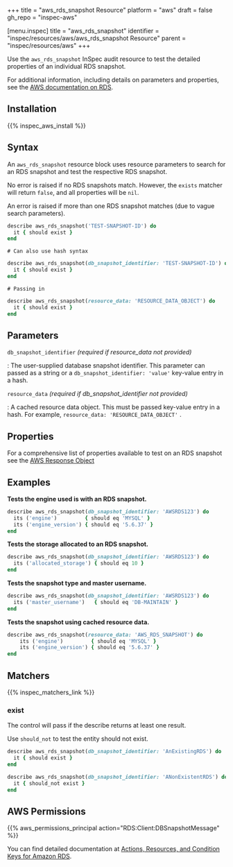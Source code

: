 +++
title = "aws_rds_snapshot Resource"
platform = "aws"
draft = false
gh_repo = "inspec-aws"

[menu.inspec]
title = "aws_rds_snapshot"
identifier = "inspec/resources/aws/aws_rds_snapshot Resource"
parent = "inspec/resources/aws"
+++

Use the `aws_rds_snapshot` InSpec audit resource to test the detailed properties of an individual RDS snapshot.

For additional information, including details on parameters and properties, see the [AWS documentation on RDS](https://docs.aws.amazon.com/AmazonRDS/latest/UserGuide/CHAP_GettingStarted.html).

## Installation

{{% inspec_aws_install %}}

## Syntax

An `aws_rds_snapshot` resource block uses resource parameters to search for an RDS snapshot and test the respective RDS snapshot.

No error is raised if no RDS snapshots match. However, the `exists` matcher will return `false`, and all properties will be `nil`.

An error is raised if more than one RDS snapshot matches (due to vague search parameters).

```ruby
describe aws_rds_snapshot('TEST-SNAPSHOT-ID') do
  it { should exist }
end
```

    # Can also use hash syntax
```ruby
describe aws_rds_snapshot(db_snapshot_identifier: 'TEST-SNAPSHOT-ID') do
  it { should exist }
end
```

    # Passing in
```ruby
describe aws_rds_snapshot(resource_data: 'RESOURCE_DATA_OBJECT') do
  it { should exist }
end
```

## Parameters

`db_snapshot_identifier` _(required if resource_data not provided)_

: The user-supplied database snapshot identifier.
  This parameter can passed as a string or a `db_snapshot_identifier: 'value'` key-value entry in a hash.

`resource_data` _(required if db_snapshot_identifier not provided)_

: A cached resource data object.
  This must be passed key-value entry in a hash. For example, `resource_data: 'RESOURCE_DATA_OBJECT'` .

## Properties

For a comprehensive list of properties available to test on an RDS snapshot see the [AWS Response Object](https://docs.aws.amazon.com/sdk-for-ruby/v3/api/Aws/RDS/Types/DBSnapshot.html)

## Examples

**Tests the engine used is with an RDS snapshot.**

```ruby
describe aws_rds_snapshot(db_snapshot_identifier: 'AWSRDS123') do
  its ('engine')         { should eq 'MYSQL' }
  its ('engine_version') { should eq '5.6.37' }
end
```


**Tests the storage allocated to an RDS snapshot.**

```ruby
describe aws_rds_snapshot(db_snapshot_identifier: 'AWSRDS123') do
  its ('allocated_storage') { should eq 10 }
end
```


**Tests the snapshot type and master username.**

```ruby
describe aws_rds_snapshot(db_snapshot_identifier: 'AWSRDS123') do
  its ('master_username')   { should eq 'DB-MAINTAIN' }
end
```

**Tests the snapshot using cached resource data.**

```ruby
describe aws_rds_snapshot(resource_data: 'AWS_RDS_SNAPSHOT') do
    its ('engine')         { should eq 'MYSQL' }
    its ('engine_version') { should eq '5.6.37' }
end
```

## Matchers

{{% inspec_matchers_link %}}

### exist

The control will pass if the describe returns at least one result.

Use `should_not` to test the entity should not exist.

```ruby
describe aws_rds_snapshot(db_snapshot_identifier: 'AnExistingRDS') do
  it { should exist }
end
```

```ruby
describe aws_rds_snapshot(db_snapshot_identifier: 'ANonExistentRDS') do
  it { should_not exist }
end
```

## AWS Permissions

{{% aws_permissions_principal action="RDS:Client:DBSnapshotMessage" %}}

You can find detailed documentation at [Actions, Resources, and Condition Keys for Amazon RDS](https://docs.aws.amazon.com/IAM/latest/UserGuide/list_amazonrds.html).
